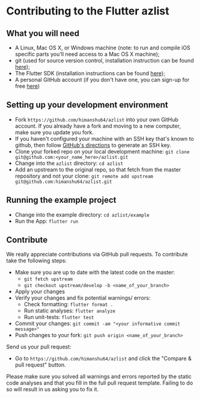 # Contributing to the Flutter azlist

## What you will need

- A Linux, Mac OS X, or Windows machine (note: to run and compile iOS specific parts you'll need access to a Mac OS X machine);
- git (used for source version control, installation instruction can be found [here](https://git-scm.com/));
- The Flutter SDK (installation instructions can be found [here](https://flutter.io/get-started/install/));
- A personal GitHub account (if you don't have one, you can sign-up for free [here](https://github.com/))

## Setting up your development environment

- Fork `https://github.com/himanshu64/azlist` into your own GitHub account. If you already have a fork and moving to a new computer, make sure you update you fork.
- If you haven't configured your machine with an SSH key that's known to github, then
  follow [GitHub's directions](https://help.github.com/articles/generating-ssh-keys/)
  to generate an SSH key.
- Clone your forked repo on your local development machine: `git clone git@github.com:<your_name_here>/azlist.git`
- Change into the `azlist` directory: `cd azlist`
- Add an upstream to the original repo, so that fetch from the master repository and not your clone: `git remote add upstream git@github.com:himanshu64/azlist.git`

## Running the example project

- Change into the example directory: `cd azlist/example`
- Run the App: `flutter run`

## Contribute

We really appreciate contributions via GitHub pull requests. To contribute take the following steps:

- Make sure you are up to date with the latest code on the master:
  - `git fetch upstream`
  - `git checkout upstream/develop -b <name_of_your_branch>`
- Apply your changes
- Verify your changes and fix potential warnings/ errors:
  - Check formatting: `flutter format .`
  - Run static analyses: `flutter analyze`
  - Run unit-tests: `flutter test`
- Commit your changes: `git commit -am "<your informative commit message>"`
- Push changes to your fork: `git push origin <name_of_your_branch>`

Send us your pull request:

- Go to `https://github.com/himanshu64/azlist` and click the "Compare & pull request" button.

Please make sure you solved all warnings and errors reported by the static code analyses and that you fill in the full pull request template. Failing to do so will result in us asking you to fix it.
